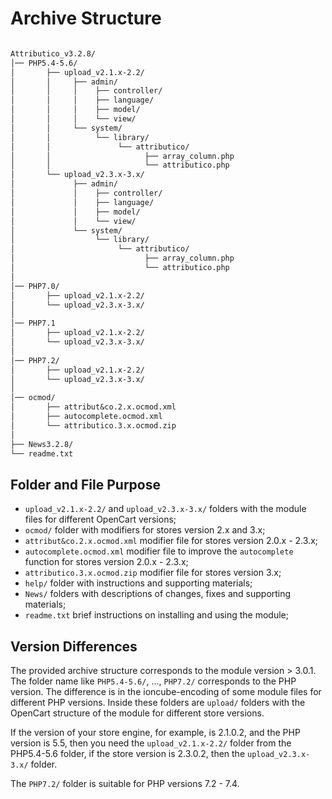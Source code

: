 ﻿---
sidebar_position: 1
---

# Archive Structure

```markdown

Attributico_v3.2.8/
│── PHP5.4-5.6/
│       ├── upload_v2.1.x-2.2/
│       │     ├── admin/
│       │     │    ├── controller/
│       │     │    ├── language/
│       │     │    ├── model/
│       │     │    └── view/
│       │     └── system/
│       │          └── library/
│       │               └── attributico/
│       │                     ├── array_column.php
│       │                     └── attributico.php
│       └── upload_v2.3.x-3.x/
│             ├── admin/
│             │    ├── controller/
│             │    ├── language/
│             │    ├── model/
│             │    └── view/
│             └── system/
│                  └── library/
│                       └── attributico/
│                             ├── array_column.php
│                             └── attributico.php
│ 
│── PHP7.0/
│       ├── upload_v2.1.x-2.2/
│       └── upload_v2.3.x-3.x/ 
│
│── PHP7.1
│       ├── upload_v2.1.x-2.2/
│       └── upload_v2.3.x-3.x/
│ 
│── PHP7.2/
│       ├── upload_v2.1.x-2.2/
│       └── upload_v2.3.x-3.x/ 
│
│── ocmod/
│       ├── attribut&co.2.x.ocmod.xml
│       ├── autocomplete.ocmod.xml
│       └── attributico.3.x.ocmod.zip
│
├── News3.2.8/
└── readme.txt

```

## Folder and File Purpose

- `upload_v2.1.x-2.2/` and `upload_v2.3.x-3.x/` folders with the module files for different OpenCart versions;
- `ocmod/` folder with modifiers for stores version 2.x and 3.x;
- `attribut&co.2.x.ocmod.xml` modifier file for stores version 2.0.x - 2.3.x;
- `autocomplete.ocmod.xml` modifier file to improve the `autocomplete` function for stores version 2.0.x - 2.3.x;
- `attributico.3.x.ocmod.zip` modifier file for stores version 3.x;
- `help/` folder with instructions and supporting materials;
- `News/` folders with descriptions of changes, fixes and supporting materials;
- `readme.txt` brief instructions on installing and using the module;

## Version Differences

The provided archive structure corresponds to the module version > 3.0.1. The folder name like `PHP5.4-5.6/`, ..., `PHP7.2/` corresponds to the PHP version. The difference is in the ioncube-encoding of some module files for different PHP versions. Inside these folders are `upload/` folders with the OpenCart structure of the module for different store versions.

If the version of your store engine, for example, is 2.1.0.2, and the PHP version is 5.5, then you need the `upload_v2.1.x-2.2/` folder from the PHP5.4-5.6 folder, if the store version is 2.3.0.2, then the `upload_v2.3.x-3.x/` folder.

The `PHP7.2/` folder is suitable for PHP versions 7.2 - 7.4.
